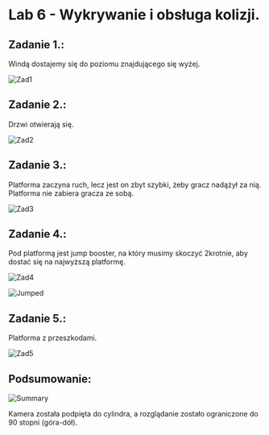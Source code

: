 # Lab 6 - Wykrywanie i obsługa kolizji.

## Zadanie 1.:
Windą dostajemy się do poziomu znajdującego się wyżej.

![Zad1](zad1.png)
## Zadanie 2.:
Drzwi otwierają się.

![Zad2](zad2.png)
## Zadanie 3.:
Platforma zaczyna ruch, lecz jest on zbyt szybki, żeby gracz nadążył za nią. Platforma nie zabiera gracza ze sobą.

![Zad3](zad3.png)
## Zadanie 4.:
Pod platformą jest jump booster, na który musimy skoczyć 2krotnie, aby dostać się na najwyższą platformę.

![Zad4](zad4.png)

![Jumped](jumped.png)
## Zadanie 5.:
Platforma z przeszkodami.

![Zad5](zad5.png)
## Podsumowanie:

![Summary](summary.png)

Kamera została podpięta do cylindra, a rozglądanie zostało ograniczone do 90 stopni (góra-dół).
